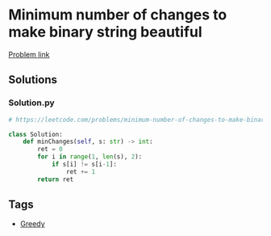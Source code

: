 # Minimum number of changes to make binary string beautiful

[Problem link](https://leetcode.com/problems/minimum-number-of-changes-to-make-binary-string-beautiful/)

## Solutions


### Solution.py
```py
# https://leetcode.com/problems/minimum-number-of-changes-to-make-binary-string-beautiful/

class Solution:
    def minChanges(self, s: str) -> int:
        ret = 0
        for i in range(1, len(s), 2):
            if s[i] != s[i-1]:
                ret += 1
        return ret
```
## Tags

* [Greedy](/Collections/greedy.md#greedy)
